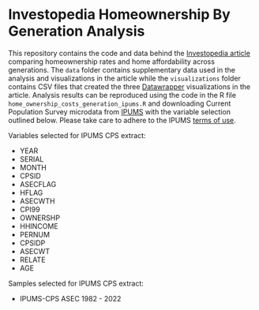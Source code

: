# Investopedia Homeownership By Generation Analysis

This repository contains the code and data behind the [Investopedia article](https://www.investopedia.com/millennial-homeownership-still-lagging-behind-previous-generations-7510642) comparing homeownership rates and home affordability across generations. The `data` folder contains supplementary data used in the analysis and visualizations in the article while the `visualizations` folder contains CSV files that created the three [Datawrapper](https://www.datawrapper.de/) visualizations in the article. Analysis results can be reproduced using the code in the R file `home_ownership_costs_generation_ipums.R` and downloading Current Population Survey microdata from [IPUMS](https://cps.ipums.org/cps/) with the variable selection outlined below. Please take care to adhere to the IPUMS [terms of use](https://www.ipums.org/about/terms).

Variables selected for IPUMS CPS extract: 
* YEAR
* SERIAL
* MONTH
* CPSID
* ASECFLAG
* HFLAG
* ASECWTH
* CPI99
* OWNERSHP
* HHINCOME
* PERNUM
* CPSIDP
* ASECWT
* RELATE
* AGE

Samples selected for IPUMS CPS extract:
* IPUMS-CPS ASEC 1982 - 2022